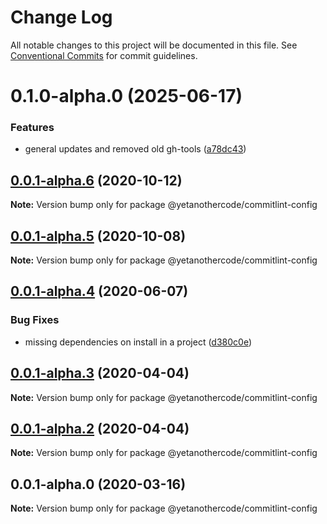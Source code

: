 # Change Log

All notable changes to this project will be documented in this file.
See [Conventional Commits](https://conventionalcommits.org) for commit guidelines.

# 0.1.0-alpha.0 (2025-06-17)

### Features

- general updates and removed old gh-tools ([a78dc43](https://github.com/yetanothercode/yet-another/commit/a78dc43a9256da044c3ad29dd10fcd927a5e202d))

## [0.0.1-alpha.6](https://github.com/yetanothercode/commitlint-config/compare/@yetanothercode/commitlint-config@0.0.1-alpha.5...@yetanothercode/commitlint-config@0.0.1-alpha.6) (2020-10-12)

**Note:** Version bump only for package @yetanothercode/commitlint-config

## [0.0.1-alpha.5](https://github.com/yetanothercode/yet-another/compare/@yetanothercode/commitlint-config@0.0.1-alpha.4...@yetanothercode/commitlint-config@0.0.1-alpha.5) (2020-10-08)

**Note:** Version bump only for package @yetanothercode/commitlint-config

## [0.0.1-alpha.4](https://github.com/yetanothercode/yet-another/compare/@yetanothercode/commitlint-config@0.0.1-alpha.3...@yetanothercode/commitlint-config@0.0.1-alpha.4) (2020-06-07)

### Bug Fixes

- missing dependencies on install in a project ([d380c0e](https://github.com/yetanothercode/yet-another/commit/d380c0edb2a9930bdede0dfc535bac40357b055f))

## [0.0.1-alpha.3](https://github.com/yetanothercode/yet-another/compare/@yetanothercode/commitlint-config@0.0.1-alpha.2...@yetanothercode/commitlint-config@0.0.1-alpha.3) (2020-04-04)

**Note:** Version bump only for package @yetanothercode/commitlint-config

## [0.0.1-alpha.2](https://github.com/yetanothercode/yet-another/compare/@yetanothercode/commitlint-config@0.0.1-alpha.0...@yetanothercode/commitlint-config@0.0.1-alpha.2) (2020-04-04)

**Note:** Version bump only for package @yetanothercode/commitlint-config

## 0.0.1-alpha.0 (2020-03-16)

**Note:** Version bump only for package @yetanothercode/commitlint-config
